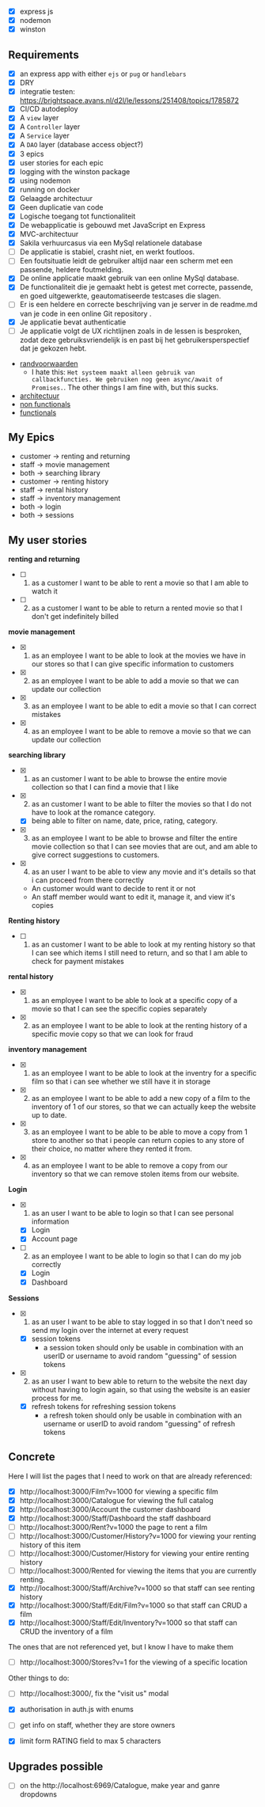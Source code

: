 
- [x] express js
- [x] nodemon
- [x] winston

## Requirements

- [x] an express app with either `ejs` or `pug` or `handlebars`
- [x] DRY
- [x] integratie testen: https://brightspace.avans.nl/d2l/le/lessons/251408/topics/1785872
- [x] CI/CD autodeploy
- [x] A `view` layer
- [x] A `Controller` layer
- [x] A `Service` layer
- [x] A `DAO` layer (database access object?)
- [x] 3 epics
- [x] user stories for each epic
- [x] logging with the winston package
- [x] using nodemon
- [x] running on docker
- [x] Gelaagde architectuur
- [x] Geen duplicatie van code
- [x] Logische toegang tot functionaliteit
- [x] De webapplicatie is gebouwd met JavaScript en Express
- [x] MVC-architectuur
- [x] Sakila verhuurcasus via een MySql relationele database
- [ ] De applicatie is stabiel, crasht niet, en werkt foutloos.
- [ ] Een foutsituatie leidt de gebruiker altijd naar een scherm met een passende, heldere foutmelding.
- [x] De online applicatie maakt gebruik van een online MySql database.
- [x] De functionaliteit die je gemaakt hebt is getest met correcte, passende, en goed uitgewerkte, geautomatiseerde testcases die slagen.
- [ ] Er is een heldere en correcte beschrijving van je server in de readme.md van je code in een online Git repository .
- [x] Je applicatie bevat authenticatie
- [ ] Je applicatie volgt de UX richtlijnen zoals in de lessen is besproken, zodat deze gebruiksvriendelijk is en past bij het gebruikersperspectief dat je gekozen hebt.

- [randvoorwaarden](https://brightspace.avans.nl/d2l/le/lessons/251408/topics/1770191)
    - I hate this: `Het systeem maakt alleen gebruik van callbackfuncties. We gebruiken nog geen async/await of Promises.`. The other things I am fine with, but this sucks.
- [architectuur](https://brightspace.avans.nl/d2l/le/lessons/251408/topics/1773535)
- [non functionals](https://brightspace.avans.nl/d2l/le/lessons/251408/topics/1731970)
- [functionals](https://brightspace.avans.nl/d2l/le/lessons/251408/topics/1758763)

## My Epics

- customer -> renting and returning
- staff -> movie management
- both -> searching library
- customer -> renting history
- staff -> rental history
- staff -> inventory management
- both -> login
- both -> sessions

## My user stories

**renting and returning**

* [ ] 1. as a customer I want to be able to rent a movie so that I am able to watch it
* [ ] 2. as a customer I want to be able to return a rented movie so that I don't get indefinitely billed

**movie management**

* [x] 1. as an employee I want to be able to look at the movies we have in our stores so that I can give specific information to customers
* [x] 2. as an employee I want to be able to add a movie so that we can update our collection
* [x] 3. as an employee I want to be able to edit a movie so that I can correct mistakes
* [x] 4. as an employee I want to be able to remove a movie so that we can update our collection

**searching library**

* [x] 1. as an customer I want to be able to browse the entire movie collection so that I can find a movie that I like
* [x] 2. as an customer I want to be able to filter the movies so that I do not have to look at the romance category.
	* [x] being able to filter on name, date, price, rating, category.
* [x] 3. as an employee I want to be able to browse and filter the entire movie collection so that I can see movies that are out, and am able to give correct suggestions to customers.
* [x] 4. as an user I want to be able to view any movie and it's details so that i can proceed from there correctly
    * An customer would want to decide to rent it or not
    * An staff member would want to edit it, manage it, and view it's copies

**Renting history**

* [ ] 1. as an customer I want to be able to look at my renting history so that I can see which items I still need to return, and so that I am able to check for payment mistakes

**rental history**

* [x] 1. as an employee I want to be able to look at a specific copy of a movie so that I can see the specific copies separately
* [x] 2. as an employee I want to be able to look at the renting history of a specific movie copy so that we can look for fraud

**inventory management**

* [x] 1. as an employee I want to be able to look at the inventry for a specific film so that i can see whether we still have it in storage
* [x] 2. as an employee I want to be able to add a new copy of a film to the inventory of 1 of our stores, so that we can actually keep the website up to date.
* [x] 3. as an employee I want to be able to be able to move a copy from 1 store to another so that i people can return copies to any store of their choice, no matter where they rented it from.
* [x] 4. as an employee I want to be able to remove a copy from our inventory so that we can remove stolen items from our website.

**Login**

* [x] 1. as an user I want to be able to login so that I can see personal information
    * [x] Login
    * [x] Account page
* [ ] 2. as an employee I want to be able to login so that I can do my job correctly
    * [x] Login
    * [x] Dashboard

**Sessions**

* [x] 1. as an user I want to be able to stay logged in so that I don't need so send my login over the internet at every request
	* [x] session tokens
        - a session token should only be usable in combination with an userID or username to avoid random "guessing" of session tokens
* [x] 2. as an user I want to bew able to return to the website the next day without having to login again, so that using the website is an easier process for me.
	* [x] refresh tokens for refreshing session tokens
        - a refresh token should only be usable in combination with an username or userID to avoid random "guessing" of refresh tokens

## Concrete

Here I will list the pages that I need to work on that are already referenced:

- [x] http://localhost:3000/Film?v=1000 for viewing a specific film
- [x] http://localhost:3000/Catalogue for viewing the full catalog
- [x] http://localhost:3000/Account the customer dashboard
- [x] http://localhost:3000/Staff/Dashboard the staff dashboard
- [ ] http://localhost:3000/Rent?v=1000 the page to rent a film
- [ ] http://localhost:3000/Customer/History?v=1000 for viewing your renting history of this item
- [ ] http://localhost:3000/Customer/History for viewing your entire renting history
- [ ] http://localhost:3000/Rented for viewing the items that you are currently renting.
- [x] http://localhost:3000/Staff/Archive?v=1000 so that staff can see renting history
- [x] http://localhost:3000/Staff/Edit/Film?v=1000 so that staff can CRUD a film
- [x] http://localhost:3000/Staff/Edit/Inventory?v=1000 so that staff can CRUD the inventory of a film

The ones that are not referenced yet, but I know I have to make them

- [ ] http://localhost:3000/Stores?v=1 for the viewing of a specific location

Other things to do:

- [ ] http://localhost:3000/, fix the "visit us" modal
- [x] authorisation in auth.js with enums
- [ ] get info on staff, whether they are store owners
- [x] limit form RATING field to max 5 characters


## Upgrades possible

- [ ] on the http://localhost:6969/Catalogue, make year and ganre dropdowns